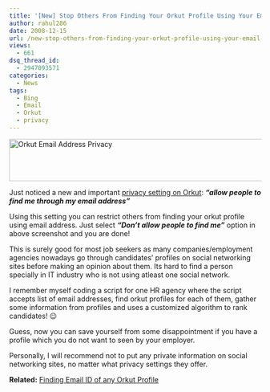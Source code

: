 ```yaml
---
title: '[New] Stop Others From Finding Your Orkut Profile Using Your Email Address'
author: rahul286
date: 2008-12-15
url: /new-stop-others-from-finding-your-orkut-profile-using-your-email-address/
views:
  - 661
dsq_thread_id:
  - 2947093571
categories:
  - News
tags:
  - Bing
  - Email
  - Orkut
  - privacy
---
```

[<img class="wp-image-51155" style="border-right: 0px;border-top: 0px;border-left: 0px;border-bottom: 0px" height="84" alt="Orkut Email Address Privacy" src="http://cdn.devilsworkshop.org/files/2008/12/image-thumb.png" width="522" border="0" />][1] 

Just noticed a new and important <a href="http://www.orkut.co.in/Main#PrivacySettings.aspx" onclick="_gaq.push(['_trackEvent', 'outbound-article', 'http://www.orkut.co.in/Main#PrivacySettings.aspx', 'privacy setting on Orkut']);" >privacy setting on Orkut</a>: ***“allow people to find me through my email address”***

Using this setting you can restrict others from finding your orkut profile using email address. Just select ***“Don&#8217;t allow people to find me”*** option in above screenshot and you are done!

This is surely good for most job seekers as many companies/employment agencies nowadays go through candidates’ profiles on social networking sites before making an opinion about them. Its hard to find a person specially in IT industry who is not using atleast one social network.

I remember myself coding a script for one HR agency where the script accepts list of email addresses, find orkut profiles for each of them, gather some information from profiles and uses a customized algorithm to rank candidates! 😉

Guess, now you can save yourself from some disappointment if you have a profile which you do not want to seen by your employer.

Personally, I will recommend not to put any private information on social networking sites, no matter what privacy settings they offer.

**Related:** [Finding Email ID of any Orkut Profile][2]

 [1]: http://cdn.devilsworkshop.org/files/2008/12/image.png
 [2]: http://devilsworkshop.org/finding-email-id-of-any-orkut-profile/
